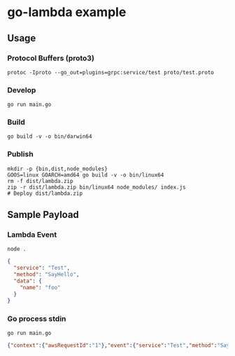 # go-lambda example


## Usage

### Protocol Buffers (proto3)

    protoc -Iproto --go_out=plugins=grpc:service/test proto/test.proto

### Develop

    go run main.go

### Build

    go build -v -o bin/darwin64

### Publish

    mkdir -p {bin,dist,node_modules}
    GOOS=linux GOARCH=amd64 go build -v -o bin/linux64
    rm -f dist/lambda.zip
    zip -r dist/lambda.zip bin/linux64 node_modules/ index.js
    # Deploy dist/lambda.zip


## Sample Payload

### Lambda Event

    node .

```json
{
  "service": "Test",
  "method": "SayHello",
  "data": {
    "name": "foo"
  }
}
```

### Go process stdin

    go run main.go

```json
{"context":{"awsRequestId":"1"},"event":{"service":"Test","method":"SayHello","data":{"name":"foo"}}}
```
